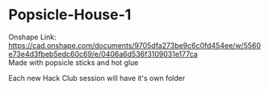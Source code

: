 # Popsicle-House-1
Onshape Link: https://cad.onshape.com/documents/9705dfa273be9c6c0fd454ee/w/5560e73e4d3fbeb5edc60c69/e/0406a6d536f3109031e177ca </br>
Made with popsicle sticks and hot glue

Each new Hack Club session will have it's own folder
